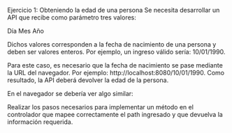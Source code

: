 Ejercicio 1: Obteniendo la edad de una persona
Se necesita desarrollar un API que recibe como parámetro tres valores:

Día
Mes
Año

Dichos valores corresponden a la fecha de nacimiento de una persona y deben ser valores enteros. Por ejemplo, un ingreso válido sería: 10/01/1990.

Para este caso, es necesario que la fecha de nacimiento se pase mediante la URL del navegador. Por ejemplo: http://localhost:8080/10/01/1990. Como resultado, la API deberá devolver la edad de la persona.

En el navegador se debería ver algo similar:

Realizar los pasos necesarios para implementar un método en el controlador que mapee correctamente el path ingresado y que devuelva la información requerida.



